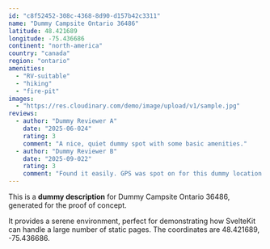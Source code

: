 ```yaml
---
id: "c8f52452-308c-4368-8d90-d157b42c3311"
name: "Dummy Campsite Ontario 36486"
latitude: 48.421689
longitude: -75.436686
continent: "north-america"
country: "canada"
region: "ontario"
amenities:
  - "RV-suitable"
  - "hiking"
  - "fire-pit"
images:
  - "https://res.cloudinary.com/demo/image/upload/v1/sample.jpg"
reviews:
  - author: "Dummy Reviewer A"
    date: "2025-06-024"
    rating: 3
    comment: "A nice, quiet dummy spot with some basic amenities."
  - author: "Dummy Reviewer B"
    date: "2025-09-022"
    rating: 3
    comment: "Found it easily. GPS was spot on for this dummy location."
---
```


This is a **dummy description** for Dummy Campsite Ontario 36486, generated for the proof of concept.

It provides a serene environment, perfect for demonstrating how SvelteKit can handle a large number of static pages. The coordinates are 48.421689, -75.436686.
